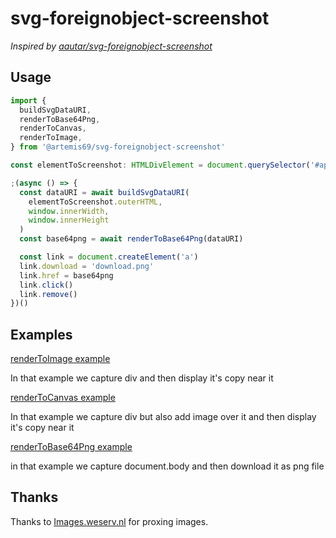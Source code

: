 # svg-foreignobject-screenshot

_Inspired by [aautar/svg-foreignobject-screenshot](https://github.com/aautar/svg-foreignobject-screenshot)_

## Usage

```ts
import {
  buildSvgDataURI,
  renderToBase64Png,
  renderToCanvas,
  renderToImage,
} from '@artemis69/svg-foreignobject-screenshot'

const elementToScreenshot: HTMLDivElement = document.querySelector('#app')

;(async () => {
  const dataURI = await buildSvgDataURI(
    elementToScreenshot.outerHTML,
    window.innerWidth,
    window.innerHeight
  )
  const base64png = await renderToBase64Png(dataURI)

  const link = document.createElement('a')
  link.download = 'download.png'
  link.href = base64png
  link.click()
  link.remove()
})()
```

## Examples

[renderToImage example](https://stackblitz.com/edit/svg-foreignobject-screenshot-render-to-image?file=index.ts)

In that example we capture div and then display it's copy near it

[renderToCanvas example](https://stackblitz.com/edit/svg-foreignobject-screenshot-render-to-canvas?file=index.ts)

In that example we capture div but also add image over it and then display it's copy near it

[renderToBase64Png example](https://stackblitz.com/edit/svg-foreignobject-screenshot-render-to-base64-png?file=index.ts)

in that example we capture document.body and then download it as png file

## Thanks

Thanks to [Images.weserv.nl](https://images.weserv.nl/) for proxing images.

